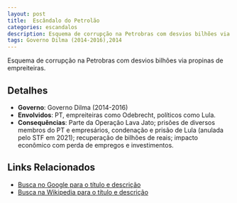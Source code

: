 ```yaml
---
layout: post
title:  Escândalo do Petrolão
categories: escandalos
description: Esquema de corrupção na Petrobras com desvios bilhões via propinas de empreiteiras.
tags: Governo Dilma (2014-2016),2014
---
```


Esquema de corrupção na Petrobras com desvios bilhões via propinas de empreiteiras.

## Detalhes
- **Governo**: Governo Dilma (2014-2016)
- **Envolvidos**: PT, empreiteiras como Odebrecht, políticos como Lula.
- **Consequências**: Parte da Operação Lava Jato; prisões de diversos membros do PT e empresários, condenação e prisão de Lula (anulada pelo STF em 2021); recuperação de bilhões de reais; impacto econômico com perda de empregos e investimentos.

## Links Relacionados
- [Busca no Google para o título e descrição](https://www.google.com/search?q=Esc%C3%A2ndalo%20do%20Petrol%C3%A3o%20Esquema%20de%20corrup%C3%A7%C3%A3o%20na%20Petrobras%20com%20desvios%20bilh%C3%B5es%20via%20propinas%20de%20empreiteiras.%20Governo%20Dilma%20%282014-2016%29)
- [Busca na Wikipedia para o título e descrição](https://en.wikipedia.org/w/index.php?search=Esc%C3%A2ndalo%20do%20Petrol%C3%A3o%20Esquema%20de%20corrup%C3%A7%C3%A3o%20na%20Petrobras%20com%20desvios%20bilh%C3%B5es%20via%20propinas%20de%20empreiteiras.%20Governo%20Dilma%20%282014-2016%29)
